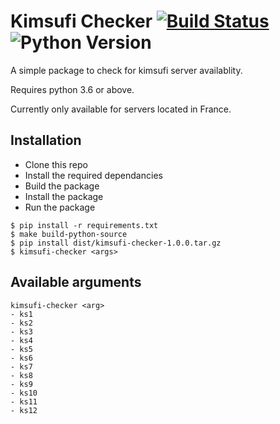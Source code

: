 # Kimsufi Checker [![Build Status](https://travis-ci.org/t1hom7as/kimsufi_checker.svg?branch=master)](https://travis-ci.org/t1hom7as/kimsufi_checker) ![Python Version](https://img.shields.io/badge/python-3.6%2C%203.7-blue.svg)
A simple package to check for kimsufi server availablity.

Requires python 3.6 or above.

Currently only available for servers located in France.

## Installation

* Clone this repo
* Install the required dependancies
* Build the package
* Install the package
* Run the package


``` 
$ pip install -r requirements.txt
$ make build-python-source
$ pip install dist/kimsufi-checker-1.0.0.tar.gz
$ kimsufi-checker <args>
```

## Available arguments
```
kimsufi-checker <arg>
- ks1
- ks2
- ks3
- ks4
- ks5
- ks6
- ks7
- ks8
- ks9
- ks10
- ks11
- ks12
```

